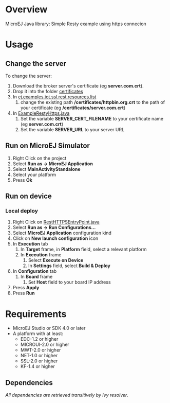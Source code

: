 <!--
	Markdown
	
	Copyright 2016 IS2T. All rights reserved.
	Modification and distribution is permitted under certain conditions.
	Use of this source code is governed by a BSD-style license that can be found at http://www.is2t.com/open-source-bsd-license/
-->
# Overview
MicroEJ Java library: Simple Resty example using https connecion

# Usage
## Change the server 
To change the server:
1. Download the broker server's certificate (eg **server.com.crt**).
1. Drop it into the folder [certificates](ej.examples.iot.ssl.rest/src/main/resources/certificates)
1. In [ej.examples.iot.ssl.rest.resources.list](ej.examples.iot.ssl.rest/src/main/resources/ej/examples/iot/ssl/rest/ej.examples.iot.ssl.rest.resources.list)
	1. change the existing path **/certificates/httpbin.org.crt** to the path of your certificate (eg **/certificates/server.com.crt**)
1. In  [ExampleRestyHttps.java](ej.examples.iot.ssl.rest/src/main/java/ej/examples/iot/ssl/rest/ExampleRestyHttps.java)
 	1. Set the variable **SERVER_CERT_FILENAME** to your certificate name (eg **server.com.crt**)
	1. Set the variable **SERVER_URL** to your server URL


## Run on MicroEJ Simulator
1. Right Click on the project
1. Select **Run as -> MicroEJ Application**
1. Select **MainActivityStandalone**
1. Select your platform 
1. Press **Ok**

## Run on device
### Local deploy
1. Right Click on [RestHTTPSEntryPoint.java](ej.examples.rest.https.app/src/.generated~/.java/__RestHTTPS__/generated/RestHTTPSEntryPoint.java)
1. Select **Run as -> Run Configurations...** 
1. Select **MicroEJ Application** configuration kind
1. Click on **New launch configuration** icon
1. In **Execution** tab
	1. In **Target** frame, in **Platform** field, select a relevant platform
	1. In **Execution** frame
		1. Select **Execute on Device**
		2. In **Settings** field, select **Build & Deploy**
1. In **Configuration** tab
	1. In **Board** frame
		1. Set **Host** field to your board IP address
1. Press **Apply**
1. Press **Run**

# Requirements
* MicroEJ Studio or SDK 4.0 or later
* A platform with at least:
	* EDC-1.2 or higher
	* MICROUI-2.0 or higher
	* MWT-2.0 or higher
	* NET-1.0 or higher
	* SSL-2.0 or higher
	* KF-1.4 or higher

## Dependencies
_All dependencies are retrieved transitively by Ivy resolver_.